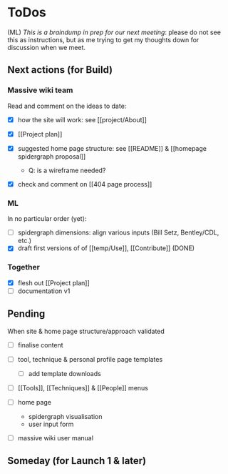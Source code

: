 
# ToDos
(ML) *This is a braindump in prep for our next meeting*: please do not see this as instructions, but as me trying to get my thoughts down for discussion when we meet.

## Next actions (for Build)

### Massive wiki team

Read and comment on the ideas to date:

* [x] how the site will work: see [[project/About]]
* [x] [[Project plan]]
* [x] suggested home page structure: see [[README]] & [[homepage spidergraph proposal]] 
	*  Q: is a wireframe needed?
* [x] check and comment on [[404 page process]]


### ML

In no particular order (yet):

* [ ] spidergraph dimensions: align various inputs (Bill Setz, Bentley/CDL, etc.) 
* [x] draft first versions of of [[temp/Use]], [[Contribute]] (DONE)

### Together

* [x] flesh out [[Project plan]]
* [ ] documentation v1

## Pending

When site & home page structure/approach validated

* [ ] finalise content
* [ ] tool, technique & personal profile page templates
	* [ ] add template downloads
* [ ] [[Tools]], [[Techniques]] & [[People]] menus
* [ ] home page 
	* spidergraph visualisation
	* user input form
* [ ] massive wiki user manual


## Someday (for Launch 1 & later)


